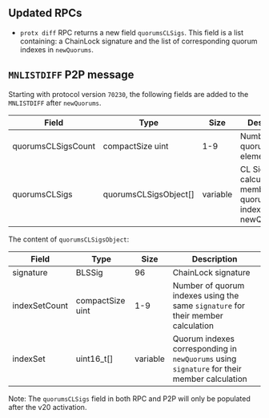 Updated RPCs
--------

- `protx diff` RPC returns a new field `quorumsCLSigs`.
This field is a list containing: a ChainLock signature and the list of corresponding quorum indexes in `newQuorums`.

`MNLISTDIFF` P2P message
--------

Starting with protocol version `70230`, the following fields are added to the `MNLISTDIFF` after `newQuorums`.

| Field              | Type                  | Size     | Description                                                         |
|--------------------|-----------------------|----------|---------------------------------------------------------------------|
| quorumsCLSigsCount | compactSize uint      | 1-9      | Number of quorumsCLSigs elements                                    |
| quorumsCLSigs      | quorumsCLSigsObject[] | variable | CL Sig used to calculate members per quorum indexes (in newQuorums) |

The content of `quorumsCLSigsObject`:

| Field         | Type             | Size     | Description                                                                                 |
|---------------|------------------|----------|---------------------------------------------------------------------------------------------|
| signature     | BLSSig           | 96       | ChainLock signature                                                                         |
| indexSetCount | compactSize uint | 1-9      | Number of quorum indexes using the same `signature` for their member calculation            |
| indexSet      | uint16_t[]       | variable | Quorum indexes corresponding in `newQuorums` using `signature` for their member calculation |

Note: The `quorumsCLSigs` field in both RPC and P2P will only be populated after the v20 activation.